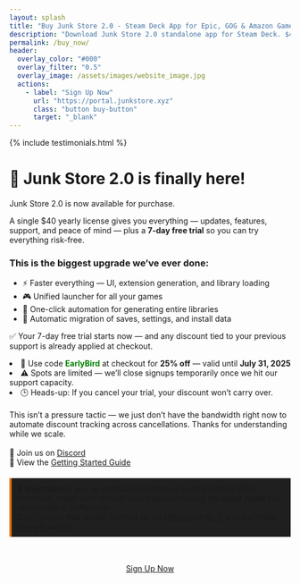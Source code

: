 ```yaml
---
layout: splash
title: "Buy Junk Store 2.0 - Steam Deck App for Epic, GOG & Amazon Games"
description: "Download Junk Store 2.0 standalone app for Steam Deck. $40/year with 7-day trial. No Decky required - install Epic, GOG & Amazon directly in Game Mode."
permalink: /buy_now/
header:
  overlay_color: "#000"
  overlay_filter: "0.5"
  overlay_image: /assets/images/website_image.jpg
  actions:
    - label: "Sign Up Now"
      url: "https://portal.junkstore.xyz"
      class: "button buy-button"
      target: "_blank"
---
```

<div class="spacer mt-4"></div>

{% include testimonials.html %}

<h1>🎉 Junk Store 2.0 is finally here!</h1>
Junk Store 2.0 is now available for purchase.

<p>A single $40 yearly license gives you everything — updates, features, support, and peace of mind — plus a <strong>7-day free trial</strong> so you can try everything risk-free.</p>


<h3>This is the biggest upgrade we’ve ever done:</h3>
<ul>
    <li>⚡ Faster everything — UI, extension generation, and library loading</li>
    <li>🎮 Unified launcher for all your games</li>
    <li>🧠 One-click automation for generating entire libraries</li>
    <li>💾 Automatic migration of saves, settings, and install data</li>
</ul>

✅ Your 7-day free trial starts now — and any discount tied to your previous support is already applied at checkout.
<li>💸 Use code <span style="color: green; font-weight: bold;">EarlyBird</span> at checkout for <strong>25% off</strong> — valid until <strong>July 31, 2025</strong></li>
<li>⚠️ Spots are limited — we’ll close signups temporarily once we hit our support capacity.</li>
<li>🕒 Heads-up: If you cancel your trial, your discount won’t carry over.</li><br>
 This isn’t a pressure tactic — we just don’t have the bandwidth right now to automate discount tracking across cancellations. Thanks for understanding while we scale.
<br>
<br>
💬 Join us on <a href="https://discord.gg/6mRUhR6Teh" target="_blank" rel="noopener">Discord</a><br>
📎 View the <a href="/get_started/" target="_blank" rel="noopener">Getting Started Guide</a>

<p style="border-left: 4px solid #e67300; background-color: #1f1f1f; padding: 10px; margin-top: 20px;">
📧 <strong>Important:</strong>
If you’ve contributed before or purchased the GOG extension, make sure to <em>reset your password using the <strong>same email</strong> you used on Ko-fi or Patreon.</em>
<br>
Can’t access that email? Contact us via <a href="https://www.patreon.com/junkstore" target="_blank" rel="noopener">Patreon</a> or <a href="https://ko-fi.com/junkstore" target="_blank" rel="noopener">Ko-fi</a> and we’ll help you get sorted.
</p>

<div style="text-align: center; margin-top: 2rem;" class="mobile-cta-container">
  <a href="https://portal.junkstore.xyz" target="_blank" rel="noopener" class="button buy-button">Sign Up Now</a>
</div>

<style>
.mobile-cta-container {
  padding: 1rem;
}

@media (max-width: 768px) {
  .mobile-cta-container {
    padding: 1.5rem 1rem;
  }
  
  .mobile-cta-container .button {
    width: 100%;
    max-width: 300px;
    font-size: 1.3rem;
    padding: 1.2rem;
    min-height: 54px;
    margin: 0 auto;
    display: block;
  }
}
</style>

